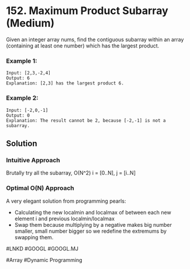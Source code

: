 # 152. Maximum Product Subarray (Medium)

Given an integer array nums, find the contiguous subarray within an array (containing at least one number) which has the largest product.

### Example 1:
```
Input: [2,3,-2,4]
Output: 6
Explanation: [2,3] has the largest product 6.
```
### Example 2:
```
Input: [-2,0,-1]
Output: 0
Explanation: The result cannot be 2, because [-2,-1] is not a subarray.
```

## Solution
### Intuitive Approach
Brutally try all the subarray, O(N^2) i = [0..N], j = [i..N]

### Optimal O(N) Approach
A very elegant solution from programming pearls:

- Calculating the new localmin and localmax of between each new element i and previous localmin/localmax
- Swap them because multiplying by a negative makes big number smaller, small number bigger so we redefine the extremums by swapping them.

#LNKD #GOOGL
#GOOGL.MJ

#Array #Dynamic Programming
